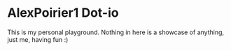 # AlexPoirier1 Dot-io

This is my personal playground. Nothing in here is a showcase of anything, just me, having fun :)
